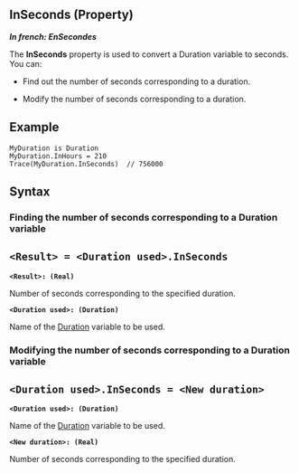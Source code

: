 
## InSeconds (Property)

***In french: EnSecondes***
	



<a name="XUse"></a>
<a name="Use"></a>
<a name="description"></a>
The **InSeconds** property is used to convert a Duration variable to seconds. You can:

- Find out the number of seconds corresponding to a duration.

- Modify the number of seconds corresponding to a duration.







<a name="Example1"></a>
<a name="sample_code"></a>

## Example


```wl
MyDuration is Duration
MyDuration.InHours = 210
Trace(MyDuration.InSeconds)  // 756000
```

<a name="XSYNTAX"></a>
<a name="SYNTAX1"></a>

## Syntax

### Finding the number of seconds corresponding to a Duration variable

`<Result> = <Duration used>.InSeconds`
---

**`<Result>: (Real)`**

Number of seconds corresponding to the specified duration.

**`<Duration used>: (Duration)`**

Name of the [Duration](../Motscles/1514069.md) variable to be used.  


<a name="SYNTAX2"></a>

### Modifying the number of seconds corresponding to a Duration variable

`<Duration used>.InSeconds = <New duration>`
---

**`<Duration used>: (Duration)`**

Name of the [Duration](../Motscles/1514069.md) variable to be used.

**`<New duration>: (Real)`**

Number of seconds corresponding to the specified duration.  



<a name="NOTE0"></a>

